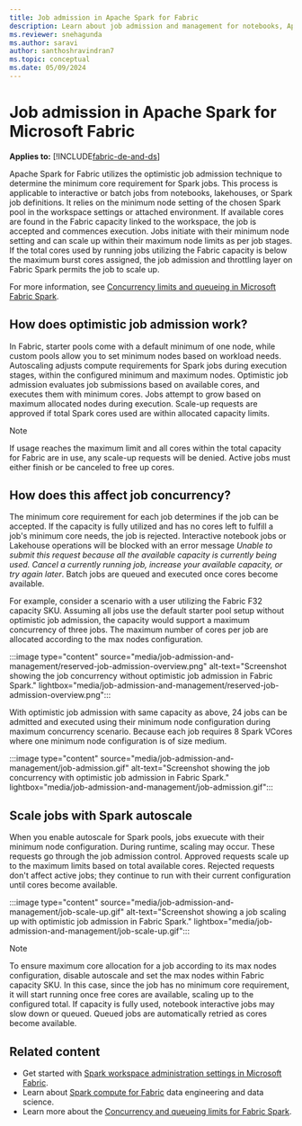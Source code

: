 ```yaml
---
title: Job admission in Apache Spark for Fabric
description: Learn about job admission and management for notebooks, Apache Spark job definitions, and lakehouse jobs in Fabric.
ms.reviewer: snehagunda
ms.author: saravi
author: santhoshravindran7
ms.topic: conceptual
ms.date: 05/09/2024
---
```

# Job admission in Apache Spark for Microsoft Fabric

**Applies to:** [!INCLUDE[fabric-de-and-ds](includes/fabric-de-ds.md)]

Apache Spark for Fabric utilizes the optimistic job admission technique to determine the minimum core requirement for Spark jobs. This process is applicable to interactive or batch jobs from notebooks, lakehouses, or Spark job definitions. It relies on the minimum node setting of the chosen Spark pool in the workspace settings or attached environment. If available cores are found in the Fabric capacity linked to the workspace, the job is accepted and commences execution. Jobs initiate with their minimum node setting and can scale up within their maximum node limits as per job stages. If the total cores used by running jobs utilizing the Fabric capacity is below the maximum burst cores assigned, the job admission and throttling layer on Fabric Spark permits the job to scale up.

For more information, see [Concurrency limits and queueing in Microsoft Fabric Spark](spark-job-concurrency-and-queueing.md).

## How does optimistic job admission work?

In Fabric, starter pools come with a default minimum of one node, while custom pools allow you to set minimum nodes based on workload needs. Autoscaling adjusts compute requirements for Spark jobs during execution stages, within the configured minimum and maximum nodes. Optimistic job admission evaluates job submissions based on available cores, and executes them with minimum cores. Jobs attempt to grow based on maximum allocated nodes during execution. Scale-up requests are approved if total Spark cores used are within allocated capacity limits.

> [!NOTE]
> If usage reaches the maximum limit and all cores within the total capacity for Fabric are in use, any scale-up requests will be denied. Active jobs must either finish or be canceled to free up cores.

## How does this affect job concurrency?

The minimum core requirement for each job determines if the job can be accepted. If the capacity is fully utilized and has no cores left  to fulfill a job's minimum core needs, the job is rejected. Interactive notebook jobs or Lakehouse operations will be blocked with an error message *Unable to submit this request because all the available capacity is currently being used. Cancel a currently running job, increase your available capacity, or try again later*. Batch jobs are queued and executed once cores become available.

For example, consider a scenario with a user utilizing the Fabric F32 capacity SKU. Assuming all jobs use the default starter pool setup without optimistic job admission, the capacity would support a maximum concurrency of three jobs. The maximum number of cores per job are allocated according to the max nodes configuration.

:::image type="content" source="media/job-admission-and-management/reserved-job-admission-overview.png" alt-text="Screenshot showing the job concurrency without optimistic job admission in Fabric Spark." lightbox="media/job-admission-and-management/reserved-job-admission-overview.png":::

With optimistic job admission with same capacity as above, 24 jobs can be admitted and executed using their minimum node configuration during maximum concurrency scenario. Because each job requires 8 Spark VCores where one minimum node configuration is of size medium.

:::image type="content" source="media/job-admission-and-management/job-admission.gif" alt-text="Screenshot showing the job concurrency with optimistic job admission in Fabric Spark." lightbox="media/job-admission-and-management/job-admission.gif":::

## Scale jobs with Spark autoscale

When you enable autoscale for Spark pools, jobs exuecute with their minimum node configuration. During runtime, scaling may occur. These requests go through the job admission control. Approved requests scale up to the maximum limits based on total available cores. Rejected requests don't affect active jobs; they continue to run with their current configuration until cores become available.

:::image type="content" source="media/job-admission-and-management/job-scale-up.gif" alt-text="Screenshot showing a job scaling up with optimistic job admission in Fabric Spark." lightbox="media/job-admission-and-management/job-scale-up.gif":::

> [!NOTE]
> To ensure maximum core allocation for a job according to its max nodes configuration, disable autoscale and set the max nodes within Fabric capacity SKU. In this case, since the job has no minimum core requirement, it will start running once free cores are available, scaling up to the configured total. If capacity is fully used, notebook interactive jobs may slow down or queued. Queued jobs are automatically retried as cores become available.

## Related content

- Get started with [Spark workspace administration settings in Microsoft Fabric](workspace-admin-settings.md).
- Learn about [Spark compute for Fabric](spark-compute.md) data engineering and data science.
- Learn more about the [Concurrency and queueing limits for Fabric Spark](spark-job-concurrency-and-queueing.md).
